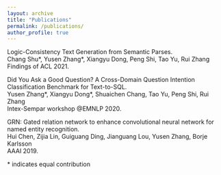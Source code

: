 ```yaml
---
layout: archive
title: "Publications"
permalink: /publications/
author_profile: true
---
```


Logic-Consistency Text Generation from Semantic Parses. \
Chang Shu*, Yusen Zhang*, Xiangyu Dong, Peng Shi, Tao Yu, Rui Zhang\
Findings of ACL 2021.

Did You Ask a Good Question? A Cross-Domain Question Intention Classification Benchmark for Text-to-SQL.\
Yusen Zhang*, Xiangyu Dong*, Shuaichen Chang, Tao Yu, Peng Shi, Rui Zhang\
Intex-Sempar workshop @EMNLP 2020.

GRN: Gated relation network to enhance convolutional neural network for named entity recognition.\
Hui Chen, Zijia Lin, Guiguang Ding, Jianguang Lou, Yusen Zhang, Borje Karlsson\
AAAI 2019.

\* indicates equal contribution